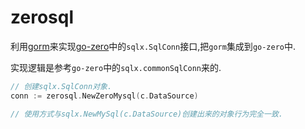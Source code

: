 # zerosql
利用[gorm](https://gorm.io/)来实现[go-zero](https://github.com/tal-tech/go-zero)中的`sqlx.SqlConn`接口,把`gorm`集成到`go-zero`中.

实现逻辑是参考`go-zero`中的`sqlx.commonSqlConn`来的.

``` go
// 创建sqlx.SqlConn对象.
conn := zerosql.NewZeroMysql(c.DataSource)

// 使用方式与sqlx.NewMySql(c.DataSource)创建出来的对象行为完全一致.
```